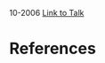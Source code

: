 

10-2006
[Link to Talk](https://www.churchofjesuschrist.org/study/general-conference/2006/10/priesthood-session?lang=eng)



# References

